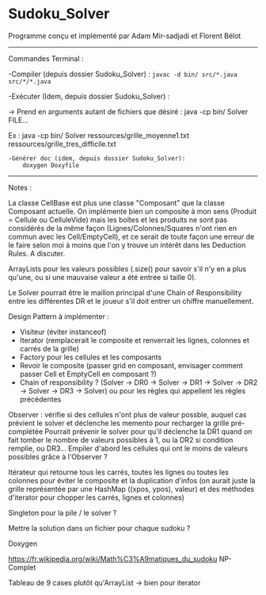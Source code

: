 # Sudoku_Solver

Programme conçu et implémenté par Adam Mir-sadjadi et Florent Bélot

-------------------------------------------------------------------------------------------------------------------------------------------------------------------
Commandes Terminal :

-Compiler (depuis dossier Sudoku_Solver) :
`javac -d bin/ src/*.java src/*/*.java`

-Exécuter (Idem, depuis dossier Sudoku_Solver) :

-> Prend en arguments autant de fichiers que désiré : 
    java -cp bin/ Solver FILE...
    
Ex :
    java -cp bin/ Solver ressources/grille_moyenne1.txt ressources/grille_tres_difficile.txt
    
    -Générer doc (idem, depuis dossier Sudoku_Solver):
        doxygen Doxyfile
    
-------------------------------------------------------------------------------------------------------------------------------------------------------------------

Notes : 

La classe CellBase est plus une classe "Composant" que la classe Composant actuelle. On implémente bien un composite à mon sens (Produit = Cellule ou CelluleVide) mais les boîtes et les produits ne sont pas considérés de la même façon (Lignes/Colonnes/Squares n'ont rien en commun avec les Cell/EmptyCell), et ce serait de toute façon une erreur de le faire selon moi à moins que l'on y trouve un intérêt dans les Deduction Rules. A discuter.

ArrayLists pour les valeurs possibles (.size() pour savoir s'il n'y en a plus qu'une, ou si une mauvaise valeur a été entrée si taille 0).

Le Solver pourrait être le maillon principal d'une Chain of Responsibility entre les différentes DR et le joueur s'il doit entrer un chiffre manuellement.

Design Pattern à implémenter :
- Visiteur (éviter instanceof)
- Iterator (remplacerait le composite et renverrait les lignes, colonnes et carrés de la grille)
- Factory pour les cellules et les composants
- Revoir le composite (passer grid en composant, envisager comment passer Cell et EmptyCell en composant ?)
- Chain of responsibility ? (Solver -> DR0 -> Solver -> DR1 -> Solver -> DR2 -> Solver -> DR3 -> Solver) ou pour les règles qui appellent les règles précédentes

Observer : vérifie si des cellules n'ont plus de valeur possble, auquel cas prévient le solver et déclenche les memento pour recharger la grille pré-complétée
Pourrait prévenir le solver pour qu'il déclenche la DR1 quand on fait tomber le nombre de valeurs possibles à 1, ou la DR2 si condition remplie, ou DR3...
Empiler d'abord les cellules qui ont le moins de valeurs possibles grâce à l'Observer ?

Itérateur qui retourne tous les carrés, toutes les lignes ou toutes les colonnes pour éviter le composite et la duplication d'infos (on aurait juste la grille représentée par une HashMap ((xpos, ypos), valeur) et des méthodes d'iterator pour chopper les carrés, lignes et colonnes)

Singleton pour la pile / le solver ?

Mettre la solution dans un fichier pour chaque sudoku ?

Doxygen

https://fr.wikipedia.org/wiki/Math%C3%A9matiques_du_sudoku
NP-Complet

Tableau de 9 cases plutôt qu'ArrayList -> bien pour iterator
